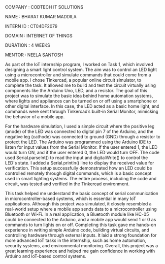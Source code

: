 COMPANY : CODTECH IT SOLUTIONS

NAME : BHARAT KUMAR MADDILA

INTERN ID : CT04DF2079

DOMAIN : INTERNET OF THINGS

DURATION : 4 WEEKS

MENTOR : NEELA SANTOSH

As part of the IoT internship program, I worked on Task 1, which involved designing a smart light control system. The aim was to control an LED light using a microcontroller and simulate commands that could come from a mobile app. I chose Tinkercad, a popular online circuit simulator, to complete the task. It allowed me to build and test the circuit virtually using components like the Arduino Uno, LED, and a resistor. The goal of this project was to simulate the basic idea behind home automation systems, where lights and appliances can be turned on or off using a smartphone or other digital interface. In this case, the LED acted as a basic home light, and commands were sent through Tinkercad’s built-in Serial Monitor, mimicking the behavior of a mobile app.

For the hardware simulation, I used a simple circuit where the positive leg (anode) of the LED was connected to digital pin 7 of the Arduino, and the negative leg (cathode) was connected to ground (GND) through a resistor to protect the LED. The Arduino was programmed using the Arduino IDE to listen for input values from the Serial Monitor. If the user entered 1, the LED would turn ON, and if the user entered 0, the LED would turn OFF. The code used Serial.parseInt() to read the input and digitalWrite() to control the LED's state. I added a Serial.println() line to display the received value for verification. This setup successfully demonstrated how an LED could be controlled remotely through digital commands, which is a basic concept used in smart lighting systems. The entire process, including the code and circuit, was tested and verified in the Tinkercad environment.

This task helped me understand the basic concept of serial communication in microcontroller-based systems, which is essential in many IoT applications. Although this project was simulated, it closely resembled a real-world setup where a mobile app sends data to a microcontroller using Bluetooth or Wi-Fi. In a real application, a Bluetooth module like HC-05 could be connected to the Arduino, and a mobile app would send 1 or 0 as commands to turn lights on or off. Completing this task gave me hands-on experience in writing simple Arduino code, building virtual circuits, and controlling hardware through external inputs. It laid a strong foundation for more advanced IoT tasks in the internship, such as home automation, security systems, and environmental monitoring. Overall, this project was a great learning experience and helped me gain confidence in working with Arduino and IoT-based control systems.
